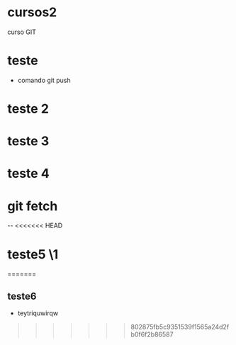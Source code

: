 # cursos2
curso GIT
# teste
* comando git push
# teste 2
# teste 3
# teste 4
# git fetch
--
<<<<<<< HEAD
# teste5 \1
=======
## teste6

* teytriquwirqw
>>>>>>> 802875fb5c9351539f1565a24d2fb0f6f2b86587
